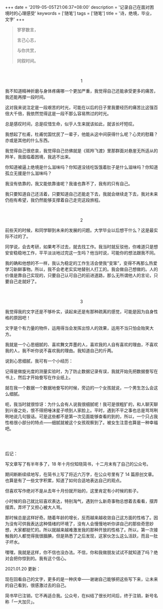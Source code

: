 +++
date = '2019-05-05T21:06:37+08:00'
description = '记录自己在面对困境时的心理感受'
keywords = ['随笔']
tags = ['随笔']
title = '诗，绝境，毕业，文字'
+++

> 寥寥数言，
>
> 言己心志，
>
> 与你共赏，
>
> 同叙时间。

<br>

<br>

<center>1</center>

我不知道精神折磨与身体疼痛哪一个更加严重，我觉得自己还能承受更多的痛苦，我还能再撑一段时间。

这对我来说注定是一段艰苦的时光，可能在以后的日子里我要经历的痛苦比这强百倍大千倍，我依然觉得这是一段不那么容易熬过的时光。

总是感叹时间，总是叹惜生命，似乎人生来就该如此，就该长吁短叹。

我想起了杜甫，杜甫忧国忧民了一辈子，他能从这中间获得什么呢？心灵的慰藉？亦或是其他的什么东西。

我觉得自己很悲哀，我觉得自己仿佛就是《斑羚飞渡》里那群面对悬崖无所适从的羚羊，我面临着困境，我逃不出来。

你知道被逼上绝境是什么滋味吗？你知道没钱吃饭饿着肚子是什么滋味吗？你知道孤立无援是什么滋味吗？

我没有依靠的，我又能依靠谁呢？我谁也靠不了，我有的只有自己。

我只要知道自己还活着，只要知道自己还能走下去，我就会继续走下去，我对未来仍抱有希望，我仍然能够支撑着自己走完这段旅程。

<br>

<br>

<center>2</center>

前些天的时候，和同学聊到未来的发展的问题。大学毕业以后想干什么？这是最实际不过的了。

同学说，会去考研，如果考不过去，就去找工作。我当时就反驳他，你难道只是想安安稳稳地工作，平平淡淡地过完这一生吗？他当时说，可能你的想法跟我不同。

我的确和他想的不一样，我认为稳定的工作生活会使我“变笨”，变得不再那么热爱学习新鲜事物。所以，我不会老老实实地替别人打工的。我会做自己想做的。人的价值是靠自己实现的，只要自己认可自己的前进道路，那么无所谓他人的言论，只要自己走就好了。

<br>

<br>

<center>3</center>

我觉得我的文字还是不够朴实，读起来还是有那种疏离的感觉，可能是因为自身性格的原因吧！

文字是个有力量的物件，运用得当会发挥出惊人的效果，运用不当只怕会贻笑大方。

我就是一个心思细腻的、喜欢舞文弄墨的人，喜欢我的人自有喜欢的理由，不喜欢我的人，我不听你说不喜欢我的理由。我知道自己的斤两。

说到心思细腻，我可有一个小经历：

记得是做旋光度的测量实验时，为了防止数据记录有误，我就开始先把数据誊写在书上，然后才开始誊写在作业纸上。

就在我一个数据一个数据地誊写的时候，旁边的一个女孩就说，一个男生怎么会这么细腻。

呃，我当时就很惊讶：为什么会有人说我很细腻呢！我可是很粗犷的，和人聊天聊到兴奋之处，恨不得把唾沫星子喷到人家脸上。平时，遇到不平之事也总是骂骂咧咧地说几句狠话。可是这些都不是第一次见面能够查看的到的，所以，一个只占我性格很小部分的特点——细腻就被这个女孩观察到了。被女生注意也算是一种幸福吧。

<br>

<br>

后记：

写文章写了有半年多了，18 年十月份知晓简书，十二月末有了自己的公众号。

期间断断续续地写，在简书上写了将近六万字，在公众号里有了 14 篇原创文章。也算是有了一些文字积累，知道了如何合适地表达自己的观点。

但喜欢写作绝对不是从去年十月份就开始的，这里肯定有小时候的影子。

小时候的自己就比较喜欢表达，特别淘气，遇到什么新奇事物总想着去看看，摆弄摆弄。弄坏了又担心被大人骂。

那时候总是这样好奇。随着年龄的增长，反而越来越收敛自己这方面的性格了。因为没有可供我表达这种情绪的环境了，没有人会慢慢地听你讲自己的那些奇思妙想，大家都挺忙的。所以就越来越难激发我的那种开放的性格了。所以，第一次接触我的人都觉得我很腼腆，但是熟悉了之后发现，这家伙怎么这么活跃，而且一肚子坏水。

嘿嘿，我就是这样，你不信也没办法。不信，你和我做朋友试试不就知道了吗？绝对会把你惊到的。我有这个信心。

2021.01.20 更新：

现在回看自己的文字，更多的是一种庆幸——谢谢自己能够把这些写下来，让未来的自己看到，很感激过去的自己。

简书早已注销，它不再适合我。公众号，在纠结了很长时间后，终于注销，新号名称「一大加贝」。
